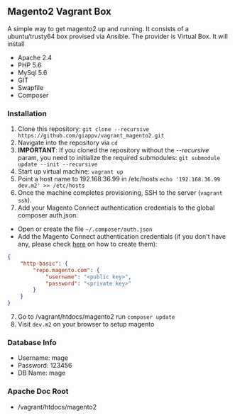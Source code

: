 ## Magento2 Vagrant Box
A simple way to get magento2 up and running. It consists of a ubuntu/trusty64 box provised via Ansible. 
The provider is Virtual Box. 
It will install 
 * Apache 2.4
 * PHP 5.6
 * MySql 5.6
 * GIT 
 * Swapfile
 * Composer


### Installation

1. Clone this repository: `git clone --recursive https://github.com/giappv/vagrant_magento2.git`
2. Navigate into the repository via `cd`
2. **IMPORTANT**: If you cloned the repository without the *--recursive* param, you need to initialize the required submodules: `git submodule update --init --recursive`
3. Start up virtual machine: `vagrant up`
4. Point a host name to 192.168.36.99 in /etc/hosts `echo '192.168.36.99 dev.m2' >> /etc/hosts`
5. Once the machine completes provisioning, SSH to the server (`vagrant ssh`).
6. Add your Magento Connect authentication credentials to the global composer auth.json:

  * Open or create the file `~/.composer/auth.json`
  * Add the Magento Connect authentication credentials (if you don't have any, please check [here](http://devdocs.magento.com/guides/v2.0/install-gde/prereq/connect-auth.html) on how to create them):

  ```json
  {
      "http-basic": {
          "repo.magento.com": {
              "username": "<public key>",
              "password": "<private key>"
          }
      }
  }
  ```
7. Go to /vagrant/htdocs/magento2 run `composer update`
8. Visit `dev.m2` on your browser to setup magento

### Database Info
* Username: mage
* Password: 123456
* DB Name: mage

### Apache Doc Root
* /vagrant/htdocs/magento2 
